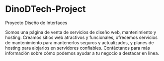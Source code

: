 # DinoDTech-Project
Proyecto Diseño de Interfaces


Somos una página de venta de servicios de diseño web, mantenimiento y hosting. Creamos sitios web atractivos y funcionales, ofrecemos servicios de mantenimiento para mantenerlos seguros y actualizados, y planes de hosting para alojarlos en servidores confiables. Contáctanos para más información sobre cómo podemos ayudar a tu negocio a destacar en línea.
